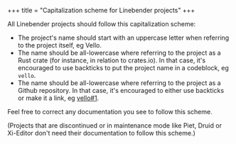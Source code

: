 +++
title = "Capitalization scheme for Linebender projects"
+++

All Linebender projects should follow this capitalization scheme:

- The project's name should start with an uppercase letter when referring to the project itself, eg Vello.
- The name should be all-lowercase where referring to the project as a Rust crate (for instance, in relation to crates.io). In that case, it's encouraged to use backticks to put the project name in a codeblock, eg `vello`.
- The name should be all-lowercase where referring to the project as a Github repository. In that case, it's encouraged to either use backticks or make it a link, eg [vello#1](https://github.com/linebender/vello/pull/1).

Feel free to correct any documentation you see to follow this scheme.

(Projects that are discontinued or in maintenance mode like Piet, Druid or Xi-Editor don't need their documentation to follow this scheme.)
